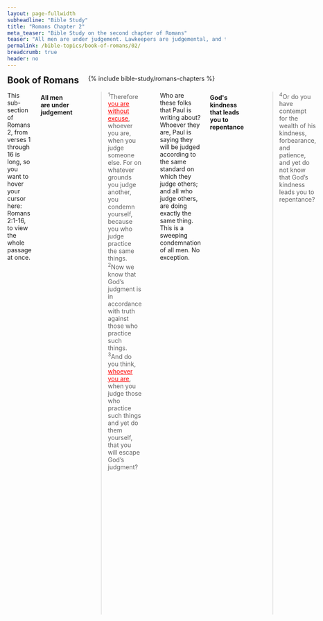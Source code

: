 ```yaml
---
layout: page-fullwidth
subheadline: "Bible Study"
title: "Romans Chapter 2"
meta_teaser: "Bible Study on the second chapter of Romans"
teaser: "All men are under judgement. Lawkeepers are judgemental, and they will be judged by the very law they uphold. God's kindness that leads you to repentance. Unrepentance = not submitting to salvation through Christ. All will be judged according to the law or to grace. All Gentiles who live under the moral law in their hearts are condemned. All Jews under Mosaic Law are condemned."
permalink: /bible-topics/book-of-romans/02/
breadcrumb: true
header: no
---
```

<!--more-->
<div class="row">
<div class="bible-index medium-4 medium-push-8 columns">
<h2 style="margin: 0px">Book of Romans</h2>
        {% include bible-study/romans-chapters %}
</div><!-- /.medium-4.columns -->
<div class="medium-8 medium-pull-4 columns">
<p style="text-align: left;">This sub-section of Romans 2, from verses 1 through 16 is long, so you want to hover your cursor here: Romans 2:1-16, to view the whole passage at once.</p>
<h4 style="text-align: left;"><strong>All men are under judgement</strong></h4>
<p style="text-align: left;"><blockquote><sup>1</sup>Therefore <span style="text-decoration: underline;"><span style="color: #ff0000; text-decoration: underline;">you are without excuse</span></span>, whoever you are, when you judge someone else. For on whatever grounds you judge another, you condemn yourself, because you who judge practice the same things. <sup>2</sup>Now we know that Godʼs judgment is in accordance with truth against those who practice such things. <sup>3</sup>And do you think, <span style="text-decoration: underline;"><span style="color: #ff0000; text-decoration: underline;">whoever you are</span></span>, when you judge those who practice such things and yet do them yourself, that you will escape Godʼs judgment?</blockquote></p>
<p style="text-align: left;">Who are these folks that Paul is writing about? Whoever they are, Paul is saying they will be judged according to the same standard on which they judge others; and all who judge others, are doing exactly the same thing. This is a sweeping condemnation of all men. No exception.</p>
<h4 style="text-align: left;"><strong>God's kindness that leads you to repentance</strong></h4>

<p style="text-align: left;"><blockquote><sup style="text-align: left;">4</sup><span style="text-align: left;">Or do you have contempt for the wealth of his kindness, forbearance, and patience, and yet do not know that Godʼs kindness leads you to repentance?</span></blockquote></p>

<p style="text-align: left;">What that leads us to repentance is God's grace and mercies. The type of persons that appreciate God's grace and mercies are those that know that they belong to the wrong end of God's justice, they know that they're sinners and they don't dare to play the role of judges. On the other hand, those that think they have a handle on God's laws, do not feel they need His kindness, forbearance, and patience. We see both of these kinds of people during Jesus' time. These very same people may be sitting in the Roman pews, and though many of them are Gentiles, they made the same fatal mistake thinking that law observances can bring them God's righteousness.</p>
<h4 style="text-align: left;"><strong>Unrepentance = not submitting to salvation through Christ</strong></h4>

<p style="text-align: left;"><blockquote><sup>5</sup><span>But because of your stubbornness and your unrepentant heart, you are storing up wrath for yourselves in the day of wrath, when Godʼs righteous judgment is revealed!</span></blockquote></p>

<p style="text-align: left;">The unrepentant heart here is the same as those at the time of Jesus, instead of submitting to the only means of their salvation: relying on nothing but Christ, they insisted on other means which expresses itself through judgemental attitude. But this doesn't just happen in the church at Rome, so did it at Galatia: "<span style="color: #008000;"><em>For all who rely on the works of the law are under a curse, as it is written: "Cursed is everyone who does not continue to do everything written in the Book of the Law.</em></span>" (Galatians 3:10) Those who rely on the works of the law tend to be judgemental, because they have to be constantly judged by the law.</p>
<h4 style="text-align: left;"><strong>You will be judged according to the law or to grace</strong></h4>
<p style="text-align: left;"><blockquote><sup>6</sup>He will reward each one according to his works: <sup>7</sup>eternal life to those who by perseverance in good works seek glory and honor and immortality, <sup>8</sup>but a wrath and anger to those who live in selfish ambition and do not obey the truth but follow unrighteousness.</blockquote></p>
<h4 style="text-align: left;"><span><strong>The Condemnation of the Gentiles</strong></span></h4>
<p style="text-align: left;">At first glance, this verse appears to be an encouragement for man to do good and avoid evil, but if we take into account the condition of man's heart (Romans 3:23), their innate tendency to rebel against God (Romans 7:15, Romans 8:7), no one can take advantage of this encouragement, if it is indeed an encouragement.</p>
<p style="text-align: left;">This verse simply states what God is going to do: to mete out the justice of God's Kingdom. Paul is setting up the stage to flunk all of men so they might have faith in Christ. Paul continued in verses 9 and 10 (Romans 2:9-10) in the same vein be they Jews or Greek.</p>
<p style="text-align: left;">From verses 11 through 16 (Romans 2:11-16), Paul made the case for the supervision of the law for both Jews and Gentiles. For the Jews, it's rather obvious they're under Mosaic law and judged by it, for Gentiles it's their conscience who is the judge—whatever they feel compelled to obey to satisfy the voice in their hearts (Romans 2:14-16). But to have the law, whether written on tablets of stone or in the hearts, does not automatically make you righteous, you must do the law (Romans 2:13). Again Paul is pushing the church at Rome, and likewise us, to the corner: none of you do the law. James 2:10 said that you may have fulfilled 99.99% of the law, but if you fail one point of it, you failed them all, because God demands nothing less than perfection.</p>
<h4 style="text-align: left;"><span><strong>The Condemnation of the Jews</strong></span></h4>
<p style="text-align: left;"><span></span>Then Paul proceeded to add the Jews to the list of candidates for Christ (Romans 2:17-29). The Jews commit the same errors as the Gentiles, they judge others based on the system of law that they hold dear, but just like the Gentile moralists, they don't do the law that they teach others. They boast of their relationship with God, but they don't keep His law.</p>
<p style="text-align: left;">Paul asserted that the outward circumcision of the Jews becomes undone because they don't do the law (Romans 2:25), which is the more important part of their identification, while the Gentiles though do not have circumcision, actually receives a better circumcision of the heart, had they been able to do the law in their hearts (Romans 2:28). And if they're indeed circumcised in their hearts, their praises will be from God, not men (Romans 2:29).</p>
<p style="text-align: left;">Up to this point, Paul is laying out the basis of God's law and judgement, a cause and effect, rewards and punishments surrounding man's ability to do God's law. He didn't say anything about whether any of them can do it. As a matter of fact, it's more like he stated their hopeless situation, especially those that judge others based on their law but don't do any of it, or rather none of the purveyor of the law do it themselves.</p>
<p style="text-align: left;">&nbsp;</p>
<p abp="1999"><em abp="2000" style="color: #999999;"><span abp="2001" style="font-size: 10pt; line-height: 1.2em;">Scripture quoted by permission. All scripture quotations, unless otherwise indicated, are taken from the NET Bible® copyright ©1996-2006 by Biblical Studies Press, L.L.C. All rights reserved.</span></em></p>
<p style="text-align: left;"><span style="color: #999999;"><em><span style="font-size: 10pt;">Nghi Nguyen</span></em></span></p>
<div class="alert-box text radius "><p><em abp="2000" style="color: #999999;">Disclaimer: This is my own opinion on the topic, which does not necessarily reflect the church's theology, or beliefs of the individuals in it — Nghi Nguyen</em></p></div>
</div><!-- /.medium-8.columns -->
</div><!-- /.row -->
